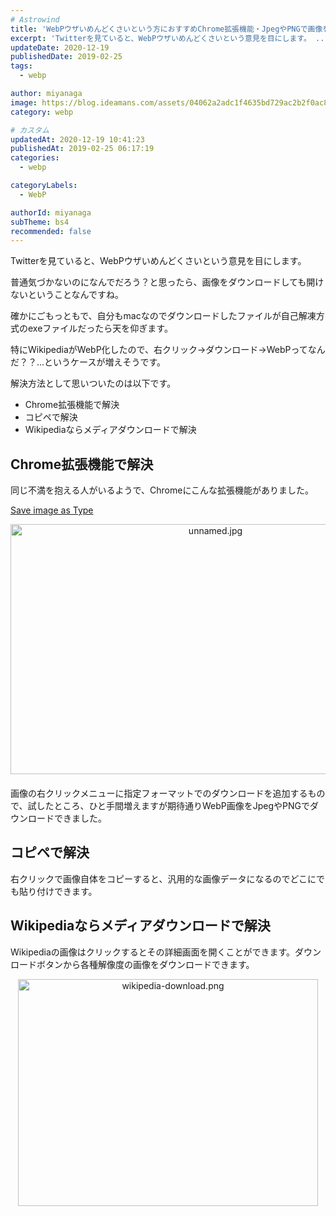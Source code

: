 ```yaml
---
# Astrowind
title: 'WebPウザいめんどくさいという方におすすめChrome拡張機能・JpegやPNGで画像をダウンロード'
excerpt: 'Twitterを見ていると、WebPウザいめんどくさいという意見を目にします。 ...'
updateDate: 2020-12-19
publishedDate: 2019-02-25
tags: 
  - webp

author: miyanaga
image: https://blog.ideamans.com/assets/04062a2adc1f4635bd729ac2b2f0ac8cdf1ec15c.jpg
category: webp

# カスタム
updatedAt: 2020-12-19 10:41:23
publishedAt: 2019-02-25 06:17:19
categories: 
  - webp

categoryLabels: 
  - WebP

authorId: miyanaga
subTheme: bs4
recommended: false
---
```


Twitterを見ていると、WebPウザいめんどくさいという意見を目にします。

普通気づかないのになんでだろう？と思ったら、画像をダウンロードしても開けないということなんですね。

確かにごもっともで、自分もmacなのでダウンロードしたファイルが自己解凍方式のexeファイルだったら天を仰ぎます。

特にWikipediaがWebP化したので、右クリック→ダウンロード→WebPってなんだ？？...というケースが増えそうです。

解決方法として思いついたのは以下です。

* Chrome拡張機能で解決
* コピペで解決
* Wikipediaならメディアダウンロードで解決



## Chrome拡張機能で解決

同じ不満を抱える人がいるようで、Chromeにこんな拡張機能がありました。

[Save image as Type](https://chrome.google.com/webstore/detail/save-image-as-type/gabfmnliflodkdafenbcpjdlppllnemd/related)

<img alt="unnamed.jpg" src="https://blog.ideamans.com/assets/unnamed.jpg" width="640" height="400" class="mt-image-center" style="text-align: center; display: block; margin: 0 auto 20px;" />

画像の右クリックメニューに指定フォーマットでのダウンロードを追加するもので、試したところ、ひと手間増えますが期待通りWebP画像をJpegやPNGでダウンロードできました。

## コピペで解決

右クリックで画像自体をコピーすると、汎用的な画像データになるのでどこにでも貼り付けできます。

## Wikipediaならメディアダウンロードで解決

Wikipediaの画像はクリックするとその詳細画面を開くことができます。ダウンロードボタンから各種解像度の画像をダウンロードできます。

<a href="https://blog.ideamans.com/assets/wikipedia-download.png"><img alt="wikipedia-download.png" src="https://blog.ideamans.com/assets_c/2019/02/wikipedia-download-thumb-480xauto-940.png" width="480" height="363" class="mt-image-center" style="text-align: center; display: block; margin: 0 auto 20px;" /></a>
